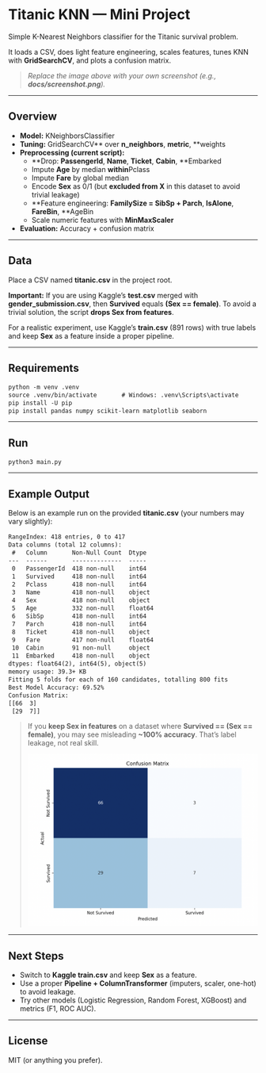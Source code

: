 # **Titanic KNN — Mini Project**

Simple K-Nearest Neighbors classifier for the Titanic survival problem.

It loads a CSV, does light feature engineering, scales features, tunes KNN with **GridSearchCV**, and plots a confusion matrix.

> *Replace the image above with your own screenshot (e.g., **docs/screenshot.png**).*

---

## **Overview**

* **Model:** KNeighborsClassifier
* **Tuning:** GridSearchCV** over **n\_neighbors**, **metric**, **weights
* **Preprocessing (current script):**
  * **Drop: **PassengerId**, **Name**, **Ticket**, **Cabin**, **Embarked
  * Impute **Age** by median **within**Pclass
  * Impute **Fare** by global median
  * Encode **Sex** as 0/1 (but **excluded from X** in this dataset to avoid trivial leakage)
  * **Feature engineering: **FamilySize = SibSp + Parch**, **IsAlone**, **FareBin**, **AgeBin
  * Scale numeric features with **MinMaxScaler**
* **Evaluation:** Accuracy + confusion matrix

---

## **Data**

Place a CSV named **titanic.csv** in the project root.

**Important:** If you are using Kaggle’s **test.csv** merged with **gender\_submission.csv**, then **Survived** equals **(Sex == female)**. To avoid a trivial solution, the script **drops Sex from features**.

For a realistic experiment, use Kaggle’s **train.csv** (891 rows) with true labels and keep **Sex** as a feature inside a proper pipeline.

---

## **Requirements**

```
python -m venv .venv
source .venv/bin/activate       # Windows: .venv\Scripts\activate
pip install -U pip
pip install pandas numpy scikit-learn matplotlib seaborn
```

---

## **Run**

```
python3 main.py
```

---

## **Example Output**

Below is an example run on the provided **titanic.csv** (your numbers may vary slightly):

```
RangeIndex: 418 entries, 0 to 417
Data columns (total 12 columns):
 #   Column       Non-Null Count  Dtype  
---  ------       --------------  -----  
 0   PassengerId  418 non-null    int64  
 1   Survived     418 non-null    int64  
 2   Pclass       418 non-null    int64  
 3   Name         418 non-null    object 
 4   Sex          418 non-null    object 
 5   Age          332 non-null    float64
 6   SibSp        418 non-null    int64  
 7   Parch        418 non-null    int64  
 8   Ticket       418 non-null    object 
 9   Fare         417 non-null    float64
 10  Cabin        91 non-null     object 
 11  Embarked     418 non-null    object 
dtypes: float64(2), int64(5), object(5)
memory usage: 39.3+ KB
Fitting 5 folds for each of 160 candidates, totalling 800 fits
Best Model Accuracy: 69.52%
Confusion Matrix:
[[66  3]
 [29  7]]
```

> If you **keep Sex in features** on a dataset where **Survived == (Sex == female)**, you may see misleading **\~100% accuracy**. That’s label leakage, not real skill.
>
> ![1754086754185](images/readme/1754086754185.png)

---

## **Next Steps**

* Switch to **Kaggle train.csv** and keep **Sex** as a feature.
* Use a proper **Pipeline + ColumnTransformer** (imputers, scaler, one-hot) to avoid leakage.
* Try other models (Logistic Regression, Random Forest, XGBoost) and metrics (F1, ROC AUC).

---

## **License**

MIT (or anything you prefer).
